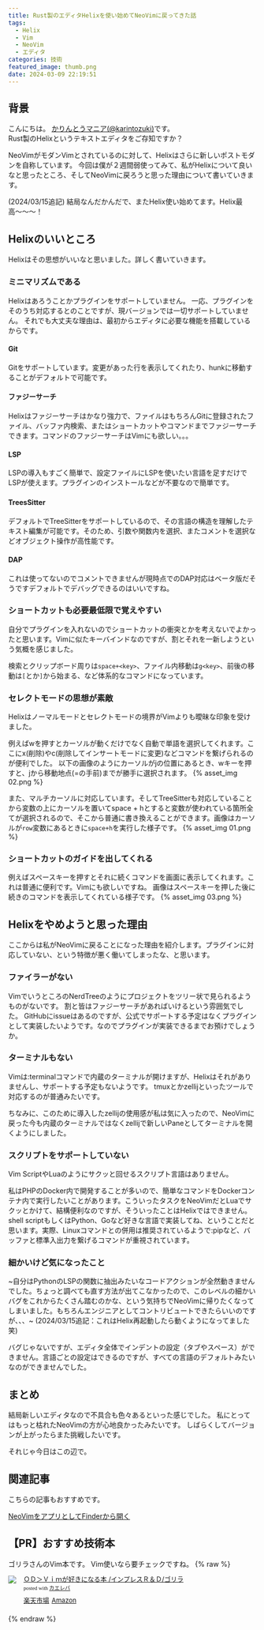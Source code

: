 ```yaml
---
title: Rust製のエディタHelixを使い始めてNeoVimに戻ってきた話
tags:
  - Helix
  - Vim
  - NeoVim
  - エディタ
categories: 技術
featured_image: thumb.png
date: 2024-03-09 22:19:51
---
```



## 背景
こんにちは。 [かりんとうマニア(@karintozuki)](https://twitter.com/karintozuki)です。  
Rust製のHelixというテキストエディタをご存知ですか？
<!-- more -->

NeoVimがモダンVimとされているのに対して、Helixはさらに新しいポストモダンを自称しています。
今回は僕が２週間弱使ってみて、私がHelixについて良いなと思ったところ、そしてNeoVimに戻ろうと思った理由について書いていきます。

(2024/03/15追記) 結局なんだかんだで、またHelix使い始めてます。Helix最高〜〜〜！

## **Helixのいいところ**
Helixはその思想がいいなと思いました。詳しく書いていきます。

### ミニマリズムである
Helixはあろうことかプラグインをサポートしていません。
一応、プラグインをそのうち対応するとのことですが、現バージョンでは一切サポートしていません。
それでも大丈夫な理由は、最初からエディタに必要な機能を搭載しているからです。

#### Git
Gitをサポートしています。変更があった行を表示してくれたり、hunkに移動することがデフォルトで可能です。

#### ファジーサーチ
Helixはファジーサーチはかなり強力で、ファイルはもちろんGitに登録されたファイル、バッファ内検索、またはショートカットやコマンドまでファジーサーチできます。コマンドのファジーサーチはVimにも欲しい。。。

#### LSP
LSPの導入もすごく簡単で、設定ファイルにLSPを使いたい言語を足すだけでLSPが使えます。プラグインのインストールなどが不要なので簡単です。

#### TreesSitter　
デフォルトでTreeSitterをサポートしているので、その言語の構造を理解したテキスト編集が可能です。そのため、引数や関数内を選択、またコメントを選択などオブジェクト操作が高性能です。

#### DAP
これは使ってないのでコメントできませんが現時点でのDAP対応はベータ版だそうですデフォルトでデバッグできるのはいいですね。

### ショートカットも必要最低限で覚えやすい
自分でプラグインを入れないのでショートカットの衝突とかを考えないでよかったと思います。Vimに似たキーバインドなのですが、割とそれを一新しようという気概を感じました。

検索とクリップボード周りは`space+<key>`、ファイル内移動は`g<key>`、前後の移動は`[`とか`]`から始まる、など体系的なコマンドになっています。

### セレクトモードの思想が素敵
Helixはノーマルモードとセレクトモードの境界がVimよりも曖昧な印象を受けました。

例えばwを押すとカーソルが動くだけでなく自動で単語を選択してくれます。ここにx(削除)やc(削除してインサートモードに変更)などコマンドを繋げられるのが便利でした。
以下の画像のようにカーソルがjの位置にあるとき、wキーを押すと、jから移動地点(=の手前)までが勝手に選択されます。
{% asset_img 02.png %}

また、マルチカーソルに対応しています。そしてTreeSitterも対応していることから変数の上にカーソルを置いてspace + hとすると変数が使われている箇所全てが選択されるので、そこから普通に書き換えることができます。画像はカーソルが`row`変数にあるときに`space+h`を実行した様子です。
{% asset_img 01.png %}

### ショートカットのガイドを出してくれる
例えばスペースキーを押すとそれに続くコマンドを画面に表示してくれます。これは普通に便利です。Vimにも欲しいですね。
画像はスペースキーを押した後に続きのコマンドを表示してくれている様子です。
{% asset_img 03.png %}

## **Helixをやめようと思った理由**
ここからは私がNeoVimに戻ることになった理由を紹介します。プラグインに対応していない、という特徴が悪く働いてしまったな、と思います。

### ファイラーがない
VimでいうところのNerdTreeのようにプロジェクトをツリー状で見られるようものがないです。
割と皆はファジーサーチがあればいけるという雰囲気でした。
GitHubにissueはあるのですが、公式でサポートする予定はなくプラグインとして実装したいようです。なのでプラグインが実装できるまでお預けでしょうか。

### ターミナルもない
Vimは:terminalコマンドで内蔵のターミナルが開けますが、Helixはそれがありませんし、サポートする予定もないようです。
tmuxとかzellijといったツールで対応するのが普通みたいです。

ちなみに、このために導入したzellijの使用感が私は気に入ったので、NeoVimに戻った今も内蔵のターミナルではなくzellijで新しいPaneとしてターミナルを開くようにしました。

### スクリプトをサポートしていない
Vim ScriptやLuaのようにサクッと回せるスクリプト言語はありません。

私はPHPのDocker内で開発することが多いので、簡単なコマンドをDockerコンテナ内で実行したいことがあります。こういったタスクをNeoVimだとLuaでサクッとかけて、結構便利なのですが、そういったことはHelixではできません。
shell scriptもしくはPython、Goなど好きな言語で実装してね、ということだと思います。実際、Linuxコマンドとの併用は推奨されているようで:pipなど、バッファと標準入出力を繋げるコマンドが重視されています。

### 細かいけど気になったこと
~自分はPythonのLSPの関数に抽出みたいなコードアクションが全然動きませんでした。ちょっと調べても直す方法が出てこなかったので、このレベルの細かいバグをこれからたくさん踏むのかな、という気持ちでNeoVimに帰りたくなってしまいました。もちろんエンジニアとしてコントリビュートできたらいいのですが、、、~
(2024/03/15追記：これはHelix再起動したら動くようになってました笑)

バグじゃないですが、エディタ全体でインデントの設定（タブやスペース）ができません。言語ごとの設定はできるのですが、すべての言語のデフォルトみたいなのができませんでした。

## まとめ
結局新しいエディタなので不具合も色々あるといった感じでした。
私にとってはもっと枯れたNeoVimの方が心地良かったみたいです。
しばらくしてバージョンが上がったらまた挑戦したいです。

それじゃ今日はこの辺で。

## 関連記事
こちらの記事もおすすめです。  

[NeoVimをアプリとしてFinderから開く](/2023/07/2023-0728-nvim-as-app/)

## 【PR】おすすめ技術本
ゴリラさんのVim本です。
Vim使いなら要チェックですね。
{% raw %}
<div class="kaerebalink-box" style="text-align:left;padding-bottom:20px;font-size:small;zoom: 1;overflow: hidden;"><div class="kaerebalink-image" style="float:left;margin:0 15px 10px 0;"><a href="https://rpx.a8.net/svt/ejp?a8mat=3BK2F7+C8KSFM+2HOM+BWGDT&rakuten=y&a8ejpredirect=https%3A%2F%2Fhb.afl.rakuten.co.jp%2Fhgc%2Fg00q0724.2bo11c45.g00q0724.2bo12179%2Fa20081060992_3BK2F7_C8KSFM_2HOM_BWGDT%3Fpc%3Dhttps%253A%252F%252Fitem.rakuten.co.jp%252Fbook%252F16355952%252F%26m%3Dhttp%253A%252F%252Fm.rakuten.co.jp%252Fbook%252Fi%252F20038989%252F" target="_blank"><img src="https://thumbnail.image.rakuten.co.jp/ran/img/2001/0009/784/844/378/792/20010009784844378792_1.jpg?_ex=320x320" style="border: none;"></a></div><div class="kaerebalink-info" style="line-height:120%;zoom: 1;overflow: hidden;"><div class="kaerebalink-name" style="margin-bottom:10px;line-height:120%"><a href="https://rpx.a8.net/svt/ejp?a8mat=3BK2F7+C8KSFM+2HOM+BWGDT&rakuten=y&a8ejpredirect=https%3A%2F%2Fhb.afl.rakuten.co.jp%2Fhgc%2Fg00q0724.2bo11c45.g00q0724.2bo12179%2Fa20081060992_3BK2F7_C8KSFM_2HOM_BWGDT%3Fpc%3Dhttps%253A%252F%252Fitem.rakuten.co.jp%252Fbook%252F16355952%252F%26m%3Dhttp%253A%252F%252Fm.rakuten.co.jp%252Fbook%252Fi%252F20038989%252F" target="_blank">ＯＤ＞Ｖｉｍが好きになる本   /インプレスＲ＆Ｄ/ゴリラ</a><div class="kaerebalink-powered-date" style="font-size:8pt;margin-top:5px;font-family:verdana;line-height:120%">posted with <a href="https://kaereba.com" rel="nofollow" target="_blank">カエレバ</a></div></div><div class="kaerebalink-detail" style="margin-bottom:5px;"></div><div class="kaerebalink-link1" style="margin-top:10px;"><div class="shoplinkrakuten" style="display:inline;margin-right:5px"><a href="https://rpx.a8.net/svt/ejp?a8mat=3BK2F7+C8KSFM+2HOM+BWGDT&rakuten=y&a8ejpredirect=https%3A%2F%2Fhb.afl.rakuten.co.jp%2Fhgc%2Fg00q0724.2bo11c45.g00q0724.2bo12179%2Fa20081060992_3BK2F7_C8KSFM_2HOM_BWGDT%3Fpc%3Dhttps%253A%252F%252Fitem.rakuten.co.jp%252Fbook%252F16355952%252F%26m%3Dhttp%253A%252F%252Fm.rakuten.co.jp%252Fbook%252Fi%252F20038989%252F" target="_blank">楽天市場</a></div><div class="shoplinkamazon" style="display:inline;margin-right:5px"><a href="https://px.a8.net/svt/ejp?a8mat=3BK5JU+7IW90Y+249K+BWGDT&a8ejpredirect=https%3A%2F%2Fwww.amazon.co.jp%2Fdp%2FB0899SR52S%2F%3Ftag%3Da8-affi-307152-22" target="_blank">Amazon</a></div></div></div><div class="booklink-footer" style="clear: left"></div></div>
{% endraw %}